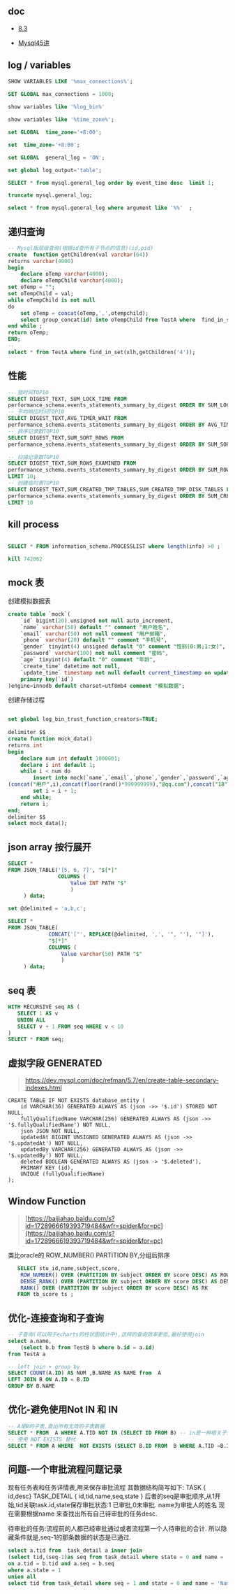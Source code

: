 ## doc

- [8.3](https://cunzaima.cn/mysql8.3-zh/dev.mysql.com/doc/refman/8.3/en/index.html#google_vignette)

- [Mysql45讲](https://zhuanlan.zhihu.com/p/658288649)

## log / variables

```sql
SHOW VARIABLES LIKE '%max_connections%';
 
SET GLOBAL max_connections = 1000;

show variables like '%log_bin%'

show variables like '%time_zone%';

set GLOBAL  time_zone='+8:00';

set  time_zone='+8:00';

set GLOBAL  general_log = 'ON';

set global log_output='table';

SELECT * from mysql.general_log order by event_time desc  limit 1;

truncate mysql.general_log;

select * from mysql.general_log where argument like '%%'  ;


```

## 递归查询

```sql
-- Mysql版层级查询(根据id查所有子节点的信息)(id,pid)
create  function getChildren(val varchar(64))
returns varchar(4000)
begin
	declare oTemp varchar(4000);
	declare oTempChild varchar(4000);
set oTemp = "";
set oTempChild = val;
while oTempChild is not null 
do
	set oTemp = concat(oTemp,',',otempchild);
    select group_concat(id) into oTempChild from TestA where  find_in_set(pid,oTempChild)>0;
end while ;
return oTemp;
END;
-- 
select * from TestA where find_in_set(xlh,getChildren('4'));
```

## 性能

```sql
-- 锁时间TOP10
SELECT DIGEST_TEXT, SUM_LOCK_TIME FROM 
performance_schema.events_statements_summary_by_digest ORDER BY SUM_LOCK_TIME DESC LIMIT 10
-- 平均响应时间TOP10
SELECT DIGEST_TEXT,AVG_TIMER_WAIT FROM 
performance_schema.events_statements_summary_by_digest ORDER BY AVG_TIMER_WAIT DESC LIMIT 10;
-- 排序记录数TOP10
SELECT DIGEST_TEXT,SUM_SORT_ROWS FROM 
performance_schema.events_statements_summary_by_digest ORDER BY SUM_SORT_ROWS DESC LIMIT 10;

-- 扫描记录数TOP10
SELECT DIGEST_TEXT,SUM_ROWS_EXAMINED FROM 
performance_schema.events_statements_summary_by_digest ORDER BY SUM_ROWS_EXAMINED DESC 
LIMIT 10;
-- 创建临时表TOP10
SELECT DIGEST_TEXT,SUM_CREATED_TMP_TABLES,SUM_CREATED_TMP_DISK_TABLES FROM 
performance_schema.events_statements_summary_by_digest ORDER BY SUM_CREATED_TMP_TABLES DESC 
LIMIT 10
```

## kill process

```sql

SELECT * FROM information_schema.PROCESSLIST where length(info) >0 ;

kill 742862

```

## mock 表

创建模拟数据表

```sql
create table `mock`(
	`id` bigint(20) unsigned not null auto_increment,
    `name` varchar(50) default "" comment "用户姓名",
    `email` varchar(50) not null comment "用户邮箱",
    `phone` varchar(20) default "" comment "手机号",
    `gender` tinyint(4) unsigned default "0" comment "性别(0:男;1:女)",
    `password` varchar(100) not null comment "密码",
    `age` tinyint(4) default "0" comment "年龄",
    `create_time` datetime not null,
    `update_time` timestamp not null default current_timestamp on update current_timestamp,
    primary key(`id`)
)engine=innodb default charset=utf8mb4 comment "模拟数据";

```

创建存储过程

```sql

set global log_bin_trust_function_creators=TRUE;
 
delimiter $$
create function mock_data()
returns int 
begin
	declare num int default 1000001;
	declare i int default 1;
	while i < num do
		insert into mock(`name`,`email`,`phone`,`gender`,`password`,`age`,`create_time`)values
(concat("用户",i),concat(floor(rand()*999999999),"@qq.com"),concat("18",floor(100000000+rand()*(999999999-100000000))),floor(rand()*2),floor(rand()*999999),floor(18+rand()*42),current_timestamp);
		set i = i + 1;
	end while;
	return i;
end;
delimiter $$
select mock_data();

```

## json array 按行展开

```sql
SELECT *
FROM JSON_TABLE('[5, 6, 7]', "$[*]"
                COLUMNS (
                    Value INT PATH "$"
                    )
     ) data;

```

```sql
set @delimited = 'a,b,c';

SELECT *
FROM JSON_TABLE(
             CONCAT('["', REPLACE(@delimited, ',', '", "'), '"]'),
             "$[*]"
             COLUMNS (
                 Value varchar(50) PATH "$"
                 )
     ) data;
```

## seq 表

```sql
WITH RECURSIVE seq AS (
   SELECT 1 AS v
   UNION ALL
   SELECT v + 1 FROM seq WHERE v < 10
)
SELECT * FROM seq;
```

## 虚拟字段 GENERATED

> https://dev.mysql.com/doc/refman/5.7/en/create-table-secondary-indexes.html

```
CREATE TABLE IF NOT EXISTS database_entity (
    id VARCHAR(36) GENERATED ALWAYS AS (json ->> '$.id') STORED NOT NULL,
    fullyQualifiedName VARCHAR(256) GENERATED ALWAYS AS (json ->> '$.fullyQualifiedName') NOT NULL,
    json JSON NOT NULL,
    updatedAt BIGINT UNSIGNED GENERATED ALWAYS AS (json ->> '$.updatedAt') NOT NULL,
    updatedBy VARCHAR(256) GENERATED ALWAYS AS (json ->> '$.updatedBy') NOT NULL,
    deleted BOOLEAN GENERATED ALWAYS AS (json -> '$.deleted'),
    PRIMARY KEY (id),
    UNIQUE (fullyQualifiedName)
);
```

## Window Function

> [https://baijiahao.baidu.com/s?id=1728966619393719484&wfr=spider&for=pc](https://baijiahao.baidu.com/s?id=1728966619393719484&wfr=spider&for=pc)

类比oracle的 ROW_NUMBER() PARTITION BY,分组后排序

```sql
   SELECT stu_id,name,subject,score,
    ROW_NUMBER() OVER (PARTITION BY subject ORDER BY score DESC) AS ROW_NUM,
    DENSE_RANK() OVER (PARTITION BY subject ORDER BY score DESC) AS DENSE_RK,
    RANK() OVER (PARTITION BY subject ORDER BY score DESC) AS RK
   FROM tb_score ts ;
```

## 优化-连接查询和子查询

```sql
-- 子查询(可以用于echarts的柱状图统计中),这样的查询效率更低,最好使用join
select a.name,
	(select b.b from TestB b where b.id = a.id)
from TestA a

-- left join + group by
SELECT COUNT(A.ID) AS NUM ,B.NAME AS NAME from  A
LEFT JOIN B ON A.ID = B.ID
GROUP BY B.NAME
```

## 优化-避免使用Not IN 和 IN

```sql
-- A是B的子表,查出所有无效的子表数据
SELECT * FROM  A WHERE A.TID NOT IN (SELECT ID FROM B) -- in是一种相关子查询,子查询会被循环执行
-- 使用 NOT EXISTS 替代
SELECT * FROM A WHERE  NOT EXISTS (SELECT B.ID FROM  B WHERE A.TID =B.ID )-- exists是非相关子查询,子查询先执行且只执行一次
```

## 问题-一个审批流程问题记录

现有任务表和任务详情表,用来保存审批流程 其数据结构简写如下: TASK { id,desc} TASK_DETAIL { id,tid,name,seq,state }
后者的seq是审批顺序,从1开始,tid关联task.id,state保存审批状态:1 已审批,0未审批. name为审批人的姓名 现在需要根据name
来查找出所有自己待审批的任务desc.

待审批的任务:流程前的人都已经审批通过或者流程第一个人待审批的合计. 所以隐藏条件就是,seq-1的那条数据的状态是已通过.

```sql
select a.tid from  task_detail a inner join
(select tid,(seq-1)as seq from task_detail where state = 0 and name = 'NameTest') b
on a.tid = b.tid and a.seq = b.seq
where a.state = 1 
union all 
select tid from task_detail where seq = 1 and state = 0 and name = 'NameTest'
```
